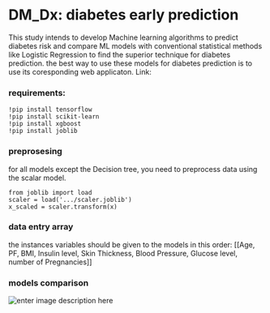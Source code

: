 # DM_Dx: diabetes early prediction 

This study intends to develop Machine learning algorithms to predict diabetes risk and compare ML models with conventional statistical methods like Logistic Regression to find the superior technique for diabetes prediction.
the best way to use these models for diabetes prediction is to use its coresponding web applicaton. Link: 

### requirements:

    !pip install tensorflow
    !pip install scikit-learn
    !pip install xgboost
    !pip install joblib

### preprosesing
for all models except the Decision tree, you need to preprocess data using the scalar model.

    from joblib import load
    scaler = load('.../scaler.joblib') 
    x_scaled = scaler.transform(x)


### data entry array
the instances variables should be given to the models in this order:
[[Age, PF, BMI, Insulin level, Skin Thickness, Blood Pressure, Glucose level, number of Pregnancies]]


### models comparison
![enter image description here](https://github.com/tajerian/diabetes_Dx_ML/blob/main/Figure%205,ROC.png?raw=true)

